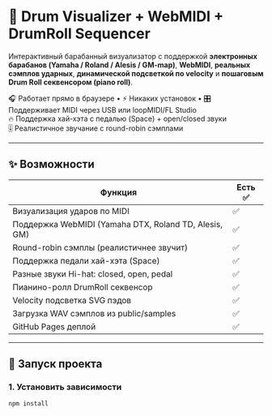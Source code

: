 # 🥁 Drum Visualizer + WebMIDI + DrumRoll Sequencer

Интерактивный барабанный визуализатор с поддержкой **электронных барабанов (Yamaha / Roland / Alesis / GM-map)**, **WebMIDI**, **реальных сэмплов ударных**, **динамической подсветкой по velocity** и **пошаговым Drum Roll секвенсором (piano roll)**.

🎧 Работает прямо в браузере • ⚡ Никаких установок • 🎛 Поддерживает MIDI через USB или loopMIDI/FL Studio  
🔥 Поддержка хай-хэта с педалью (Space) + open/closed звуки  
🎚 Реалистичное звучание с round-robin сэмплами

---

## ✨ Возможности

| Функция | Есть ✅ |
|----------|--------|
| Визуализация ударов по MIDI | ✅ |
| Поддержка WebMIDI (Yamaha DTX, Roland TD, Alesis, GM) | ✅ |
| Round-robin сэмплы (реалистичнее звучит) | ✅ |
| Поддержка педали хай-хэта (Space) | ✅ |
| Разные звуки Hi-hat: closed, open, pedal | ✅ |
| Пианино-ролл DrumRoll секвенсор | ✅ |
| Velocity подсветка SVG пэдов | ✅ |
| Загрузка WAV сэмплов из public/samples | ✅ |
| GitHub Pages деплой | ✅ |

---

## 🚀 Запуск проекта

### 1. Установить зависимости
```bash
npm install
